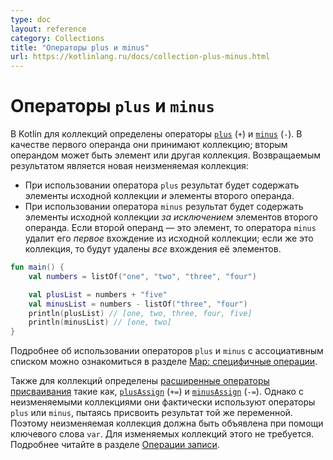 ```yaml
---
type: doc
layout: reference
category: Collections
title: "Операторы plus и minus"
url: https://kotlinlang.ru/docs/collection-plus-minus.html
---
```


<!-- # Plus and minus operators -->
# Операторы `plus` и `minus`

<!-- In Kotlin, [`plus`](https://kotlinlang.org/api/latest/jvm/stdlib/kotlin.collections/plus.html) (`+`) and [`minus`](https://kotlinlang.org/api/latest/jvm/stdlib/kotlin.collections/minus.html)
(`-`) operators are defined for collections.
They take a collection as the first operand; the second operand can be either an element or another collection.
The return value is a new read-only collection:

* The result of `plus` contains the elements from the original collection _and_ from the second operand.
* The result of `minus` contains the elements of the original collection _except_ the elements from the second operand.
   If it's an element, `minus` removes its _first_ occurrence; if it's a collection, _all_ occurrences of its elements are removed. -->

В Kotlin для коллекций определены операторы
[`plus`](https://kotlinlang.org/api/latest/jvm/stdlib/kotlin.collections/plus.html) (`+`) и
[`minus`](https://kotlinlang.org/api/latest/jvm/stdlib/kotlin.collections/minus.html) (`-`).
В качестве первого операнда они принимают коллекцию; вторым операндом может быть элемент или другая коллекция.
Возвращаемым результатом является новая неизменяемая коллекция:

* При использовании оператора `plus` результат будет содержать элементы исходной коллекции _и_ элементы второго операнда.
* При использовании оператора `minus` результат будет содержать элементы исходной коллекции _за исключением_ элементов второго операнда. Если второй операнд — это элемент, то оператора `minus` удалит его _первое_ вхождение из исходной коллекции; если же это коллекция, то будут удалены _все_ вхождения её элементов.

```kotlin
fun main() {
    val numbers = listOf("one", "two", "three", "four")

    val plusList = numbers + "five"
    val minusList = numbers - listOf("three", "four")
    println(plusList) // [one, two, three, four, five]
    println(minusList) // [one, two]
}
```

<!-- For the details on `plus` and `minus` operators for maps, see [Map specific operations](map-operations.md).
The [augmented assignment operators](operator-overloading.md#augmented-assignments) [`plusAssign`](https://kotlinlang.org/api/latest/jvm/stdlib/kotlin.collections/plus-assign.html)
(`+=`) and [`minusAssign`](https://kotlinlang.org/api/latest/jvm/stdlib/kotlin.collections/minus-assign.html) (`-=`) are
also defined for collections. However, for read-only collections, they actually use the `plus` or `minus` operators and
try to assign the result to the same variable. Thus, they are available only on `var` read-only collections.
For mutable collections, they modify the collection if it's a `val`. For more details see [Collection write operations](collection-write.md). -->

Подробнее об использовании операторов `plus` и `minus` с ассоциативным списком можно ознакомиться в разделе [Map: специфичные операции](map-operations.html).

Также для коллекций определены [расширенные операторы присваивания](operator-overloading.html#augmented-assignments) такие как,
[`plusAssign`](https://kotlinlang.org/api/latest/jvm/stdlib/kotlin.collections/plus-assign.html) (`+=`) и
[`minusAssign`](https://kotlinlang.org/api/latest/jvm/stdlib/kotlin.collections/minus-assign.html) (`-=`). Однако с неизменяемыми коллекциями они фактически используют операторы `plus` или `minus`, пытаясь присвоить результат той же переменной. Поэтому неизменяемая коллекция должна быть объявлена при помощи ключевого слова `var`.
Для изменяемых коллекций этого не требуется.
Подробнее читайте в разделе [Операции записи](collection-write.html).
